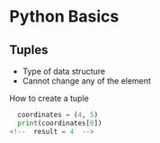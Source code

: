 # Python Basics

## Tuples
* Type of data structure
* Cannot change any of the element

How to create a tuple
```python
  coordinates = (4, 5)
  print(coordinates[0])
<!--  result = 4  -->
```
